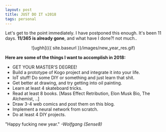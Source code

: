 ```yaml
---
layout: post
title: JUST DO IT v2018
tags: personal
---
```


Let's get to the point immediately. I have postponed this enough.
It's been 11 days. **11/365 is already gone**, and what have I done?! not much..

<div style="text-align:center" markdown="1">

![ughh]({{ site.baseurl }}/images/new_year_res.gif)
<!-- THE TRUTH ABOUT RESOLUTIONS -->
</div>

**Here are some of the things I want to accomplish in 2018:**
+ GET YOUR MASTER'S DEGREE!
+ Build a prototype of Kogo project and integrate it into your life.
+ IoT stuff! Do some DIY or something and just learn that shit.
+ Get better at drawing, and try getting into oil painting.
+ Learn at least 4 skateboard tricks.
+ Read at least 8 books. [Mass Effect Retribution, Elon Musk Bio, The Alchemist, ..]
+ Draw 3-4 web comics and post them on this blog.
+ Implement a neural network from scratch.
+ Do at least 4 DIY projects.


"Happy fucking new year."
    *-Wolfgang (Sense8)*
